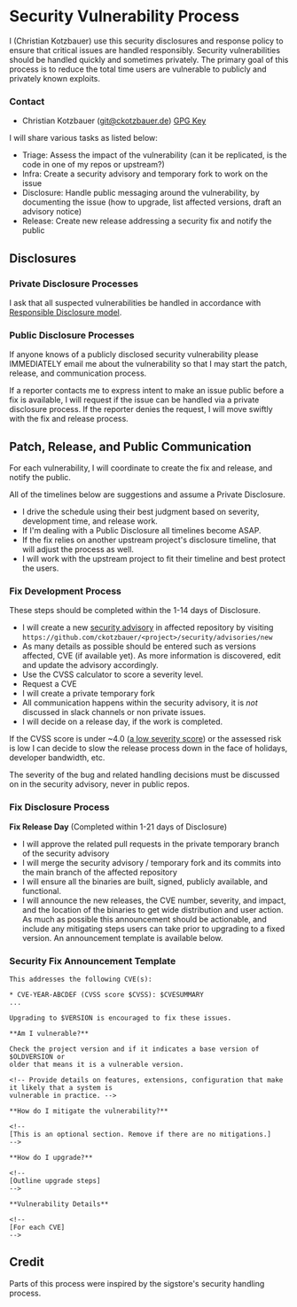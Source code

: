 # Security Vulnerability Process

I (Christian Kotzbauer) use this security disclosures and response policy to ensure that critical issues are handled responsibly.
Security vulnerabilities should be handled quickly and sometimes privately. The primary goal of this process is to reduce the total time users are vulnerable to publicly and privately known exploits.

### Contact

* Christian Kotzbauer (git@ckotzbauer.de) [GPG Key](https://api.github.com/users/ckotzbauer/gpg_keys)

I will share various tasks as listed below:

- Triage: Assess the impact of the vulnerability (can it be replicated, is the code in one of my repos or upstream?)
- Infra: Create a security advisory and temporary fork to work on the issue
- Disclosure: Handle public messaging around the vulnerability, by documenting the issue (how to upgrade, list affected versions, draft an advisory notice)
- Release: Create new release addressing a security fix and notify the public


## Disclosures

### Private Disclosure Processes

I ask that all suspected vulnerabilities be handled in accordance with [Responsible Disclosure model](https://en.wikipedia.org/wiki/Responsible_disclosure).

### Public Disclosure Processes

If anyone knows of a publicly disclosed security vulnerability please IMMEDIATELY email me about the vulnerability so that I may start the patch, release, and communication process.

If a reporter contacts me to express intent to make an issue public before a fix is available, I will request if the issue can be handled via a private disclosure process. If the reporter denies the request, I will move swiftly with the fix and release process.

## Patch, Release, and Public Communication

For each vulnerability, I will coordinate to create the fix and release, and notify the public.

All of the timelines below are suggestions and assume a Private Disclosure.

- I drive the schedule using their best judgment based on severity, development time, and release work.
- If I'm dealing with a Public Disclosure all timelines become ASAP.
- If the fix relies on another upstream project's disclosure timeline, that will adjust the process as well.
- I will work with the upstream project to fit their timeline and best protect the users.

### Fix Development Process

These steps should be completed within the 1-14 days of Disclosure.

- I will create a new [security advisory](https://docs.github.com/en/code-security/security-advisories/) in affected repository by visiting `https://github.com/ckotzbauer/<project>/security/advisories/new`
- As many details as possible should be entered such as versions affected, CVE (if available yet). As more information is discovered, edit and update the advisory accordingly.
- Use the CVSS calculator to score a severity level.
- Request a CVE
- I will create a private temporary fork
- All communication happens within the security advisory, it is *not* discussed in slack channels or non private issues.
- I will decide on a release day, if the work is completed.

If the CVSS score is under ~4.0
([a low severity score](https://www.first.org/cvss/specification-document#i5)) or the assessed risk is low I can decide to slow the release process down in the face of holidays, developer bandwidth, etc.

The severity of the bug and related handling decisions must be discussed on in the security advisory, never in public repos.

### Fix Disclosure Process

**Fix Release Day** (Completed within 1-21 days of Disclosure)

- I will approve the related pull requests in the private temporary branch of the security advisory
- I will merge the security advisory / temporary fork and its commits into the main branch of the affected repository
- I will ensure all the binaries are built, signed, publicly available, and functional.
- I will announce the new releases, the CVE number, severity, and impact, and the location of the binaries to get wide distribution and user action. As much as possible this announcement should be actionable, and include any mitigating steps users can take prior to upgrading to a fixed version. An announcement template is available below.

### Security Fix Announcement Template

```
This addresses the following CVE(s):

* CVE-YEAR-ABCDEF (CVSS score $CVSS): $CVESUMMARY
...

Upgrading to $VERSION is encouraged to fix these issues.

**Am I vulnerable?**

Check the project version and if it indicates a base version of $OLDVERSION or
older that means it is a vulnerable version.

<!-- Provide details on features, extensions, configuration that make it likely that a system is
vulnerable in practice. -->

**How do I mitigate the vulnerability?**

<!--
[This is an optional section. Remove if there are no mitigations.]
-->

**How do I upgrade?**

<!--
[Outline upgrade steps]
-->

**Vulnerability Details**

<!--
[For each CVE]
-->
  ```

## Credit

Parts of this process were inspired by the sigstore's security handling process.
